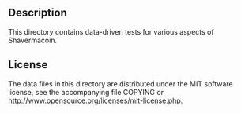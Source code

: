Description
------------

This directory contains data-driven tests for various aspects of Shavermacoin.

License
--------

The data files in this directory are distributed under the MIT software
license, see the accompanying file COPYING or
http://www.opensource.org/licenses/mit-license.php.

